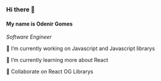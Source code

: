 <h3>Hi there 👋</h3>

<h4>My name is Odenir Gomes</h4>
<p><i>Software Engineer</i></p>


<p>🔭 I’m currently working on Javascript and Javascript librarys</p>
<p>🌱 I’m currently learning more about React</p>
<p>👯 Collaborate on React OG Librarys</p>

<!--
**odenirdev/odenirdev** is a ✨ _special_ ✨ repository because its `README.md` (this file) appears on your GitHub profile.

Here are some ideas to get you started:


- 🤔 I’m looking for help with ...
- 💬 Ask me about ...
- 📫 How to reach me: ...
- 😄 Pronouns: ...
- ⚡ Fun fact: ...
-->
